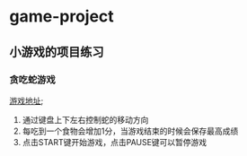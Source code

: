 # game-project
## 小游戏的项目练习
### 贪吃蛇游戏
[游戏地址](https://laginalin.github.io/game-project/RetroSnaker/);
1. 通过键盘上下左右控制蛇的移动方向
2. 每吃到一个食物会增加1分，当游戏结束的时候会保存最高成绩
3. 点击START键开始游戏，点击PAUSE键可以暂停游戏
